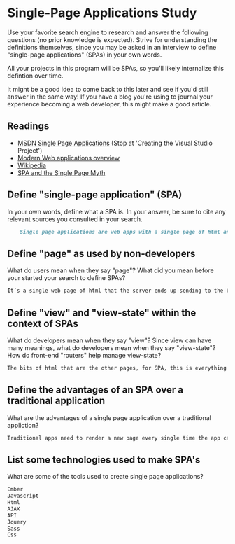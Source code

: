 # Single-Page Applications Study

Use your favorite search engine to research and answer the following questions
(no prior knowledge is expected). Strive for understanding the definitions
themselves, since you may be asked in an interview to define "single-page
applications" (SPAs) in your own words.

All your projects in this program will be SPAs, so you'll likely internalize
this defintion over time.

It might be a good idea to come back to this later and see if you'd still answer
in the same way! If you have a blog you're using to journal your experience
becoming a web developer, this might make a good article.

## Readings

-   [MSDN Single Page Applications](https://msdn.microsoft.com/en-us/magazine/dn463786.aspx) (Stop at 'Creating the Visual Studio Project')
-   [Modern Web applications overview](http://singlepageappbook.com/goal.html)
-   [Wikipedia](https://en.wikipedia.org/wiki/Single-page_application)
-   [SPA and the Single Page Myth](https://johnpapa.net/pageinspa/)

## Define "single-page application" (SPA)

In your own words, define what a SPA is. In your answer, be sure to cite any
relevant sources you consulted in your search.

```md
	Single page applications are web apps with a single page of html and are able to retrieve all of the html, css, and javascript in one page load rather than multiple.
```

## Define "page" as used by non-developers

What do users mean when they say "page"? What did you mean before your started
your search to define SPAs?

```md
It’s a single web page of html that the server ends up sending to the browers when the application starts running. This page is the starting point for loading the app. The page visually commands all of the user’s attention and it usually takes up the entire screen.
```

## Define "view" and "view-state" within the context of SPAs

What do developers mean when they say "view"? Since view can have many meanings,
what do developers mean when they say "view-state"? How do front-end "routers"
help manage view-state?

```md
The bits of html that are the other pages, for SPA, this is everything that a user sees.
```

## Define the advantages of an SPA over a traditional application

What are the advantages of a single page application over a traditional appliction?

```md
Traditional apps need to render a new page every single time the app calls the server. SPA loads with all of the interaction happening through AJAX requests, which return data in JSON, then updates the page without having to reload it. SPA makes apps more responsive without having to continuously reload since the client and the service are independent. The separation between AJAX and HTML makes the app easier to design and edit for each layer.
```

## List some technologies used to make SPA's

What are some of the tools used to create single page applications?

```md
Ember
Javascript
Html
AJAX
API
Jquery
Sass
Css

```
